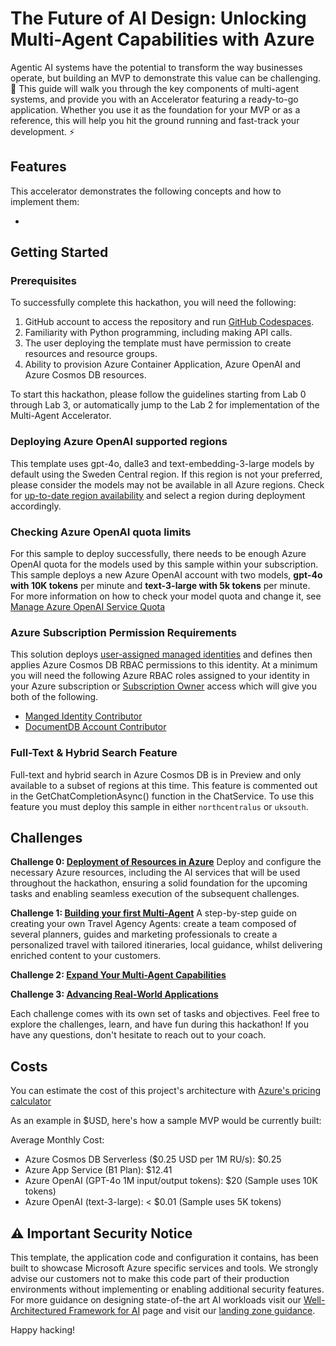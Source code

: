# The Future of AI Design: Unlocking Multi-Agent Capabilities with Azure

Agentic AI systems have the potential to transform the way businesses operate, but building an MVP to demonstrate this value can be challenging. 🚀 This guide will walk you through the key components of multi-agent systems, and provide you with an Accelerator featuring a ready-to-go application. Whether you use it as the foundation for your MVP or as a reference, this will help you hit the ground running and fast-track your development. ⚡️

## Features
This accelerator demonstrates the following concepts and how to implement them:

- 

## Getting Started

### Prerequisites
To successfully complete this hackathon, you will need the following:

1. GitHub account to access the repository and run [GitHub Codespaces](https://github.com/features/codespaces).
2. Familiarity with Python programming, including making API calls.
3. The user deploying the template must have permission to create resources and resource groups.
4. Ability to provision Azure Container Application, Azure OpenAI and Azure Cosmos DB resources.

To start this hackathon, please follow the guidelines starting from Lab 0 through Lab 3, or automatically jump to the Lab 2 for implementation of the Multi-Agent Accelerator.

### Deploying Azure OpenAI supported regions

This template uses gpt-4o, dalle3 and text-embedding-3-large models by default using the Sweden Central region. If this region is not your preferred, please consider the models may not be available in all Azure regions. Check for [up-to-date region availability](https://learn.microsoft.com/azure/ai-services/openai/concepts/models) and select a region during deployment accordingly.


### Checking Azure OpenAI quota limits

For this sample to deploy successfully, there needs to be enough Azure OpenAI quota for the models used by this sample within your subscription. This sample deploys a new Azure OpenAI account with two models, **gpt-4o with 10K tokens** per minute and **text-3-large with 5k tokens** per minute. For more information on how to check your model quota and change it, see [Manage Azure OpenAI Service Quota](https://learn.microsoft.com/azure/ai-services/openai/how-to/quota)

### Azure Subscription Permission Requirements

This solution deploys [user-assigned managed identities](https://learn.microsoft.com/entra/identity/managed-identities-azure-resources/overview) and defines then applies Azure Cosmos DB RBAC permissions to this identity. At a minimum you will need the following Azure RBAC roles assigned to your identity in your Azure subscription or [Subscription Owner](https://learn.microsoft.com/azure/role-based-access-control/built-in-roles/privileged#owner) access which will give you both of the following.

- [Manged Identity Contributor](https://learn.microsoft.com/azure/role-based-access-control/built-in-roles/identity#managed-identity-contributor)
- [DocumentDB Account Contributor](https://learn.microsoft.com/azure/role-based-access-control/built-in-roles/databases#documentdb-account-contributor)

### Full-Text & Hybrid Search Feature

Full-text and hybrid search in Azure Cosmos DB is in Preview and only available to a subset of regions at this time. This feature is commented out in the GetChatCompletionAsync() function in the ChatService. To use this feature you must deploy this sample in either `northcentralus` or `uksouth`.


## Challenges

**Challenge 0: [Deployment of Resources in Azure](Challenge0/readme.md)**
Deploy and configure the necessary Azure resources, including the AI services that will be used throughout the hackathon, ensuring a solid foundation for the upcoming tasks and enabling seamless execution of the subsequent challenges.

**Challenge 1:  [Building your first Multi-Agent](Challenge1/readme.md)**
A step-by-step guide on creating your own Travel Agency Agents: create a team composed of several planners, guides and marketing professionals to create a personalized travel with tailored itineraries, local guidance, whilst delivering enriched content to your customers.


**Challenge 2:  [Expand Your Multi-Agent Capabilities](Challenge2/readme.md)**

**Challenge 3: [Advancing Real-World Applications](Challenge3/readme.md)**


Each challenge comes with its own set of tasks and objectives. Feel free to explore the challenges, learn, and have fun during this hackathon! If you have any questions, don't hesitate to reach out to your coach.

## Costs

You can estimate the cost of this project's architecture with [Azure's pricing calculator](https://azure.microsoft.com/pricing/calculator/)

As an example in $USD, here's how a sample MVP would be  currently built:

Average Monthly Cost:
* Azure Cosmos DB Serverless ($0.25 USD per 1M RU/s): $0.25
* Azure App Service (B1 Plan): $12.41
* Azure OpenAI (GPT-4o 1M input/output tokens): $20 (Sample uses 10K tokens)
* Azure OpenAI (text-3-large): < $0.01 (Sample uses 5K tokens)

## ⚠️ Important Security Notice

This template, the application code and configuration it contains, has been built to showcase Microsoft Azure specific services and tools. We strongly advise our customers not to make this code part of their production environments without implementing or enabling additional security features. For more guidance on designing state-of-the art AI workloads visit our [Well-Architectured Framework for AI](https://learn.microsoft.com/en-gb/azure/well-architected/ai/) page and visit our [landing zone guidance](https://learn.microsoft.com/en-us/azure/architecture/ai-ml/architecture/basic-openai-e2e-chat).


Happy hacking! 

